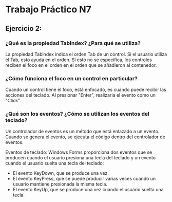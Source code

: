 # Trabajo Práctico N7

## Ejercicio 2:

### ¿Qué es la propiedad TabIndex? ¿Para qué se utiliza?

La propiedad Tablndex indica el orden Tab de un control. Si el usuario utiliza el Tab, esto ayuda en el orden. Si esto no se especifica, los controles reciben el foco en el orden en el orden que se añadieron al contenedor.

### ¿Cómo funciona el foco en un control en particular?

Cuando un control tiene el foco, está enfocado, es cuando puede recibir las acciones del teclado. Al presionar "Enter", realizaria el evento como un "Click".

### ¿Qué son los eventos? ¿Cómo se utilizan los eventos del teclado?

Un controlador de eventos es un método que está enlazado a un evento. Cuando se genera el evento, se ejecuta el código dentro del controlador de eventos.

Eventos de teclado: Windows Forms proporciona dos eventos que se producen cuando el usuario presiona una tecla del teclado y un evento cuando el usuario suelta una tecla del teclado:

- El evento KeyDown, que se produce una vez. 
- El evento KeyPress, que se puede producir varias veces cuando un usuario mantiene presionada la misma tecla.
- El evento KeyUp, que se produce una vez cuando el usuario suelta una tecla.

